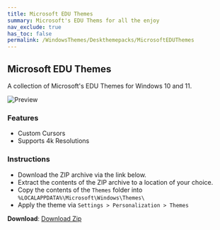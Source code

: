 ```yaml
---
title: Microsoft EDU Themes
summary: Microsoft's EDU Thems for all the enjoy
nav_exclude: true
has_toc: false
permalink: /WindowsThemes/Deskthemepacks/MicrosoftEDUThemes
---
```

## Microsoft EDU Themes

A collection of Microsoft's EDU Themes for Windows 10 and 11.

![Preview](https://gitlab.com/the-back-room/deskthemepacks/sfw/edu-themes/-/raw/main/Extras/Preview.bmp)

### Features

- Custom Cursors
- Supports 4k Resolutions

### Instructions

- Download the ZIP archive via the link below.
- Extract the contents of the ZIP archive to a location of your choice.
- Copy the contents of the `Themes` folder into `%LOCALAPPDATA%\Microsoft\Windows\Themes\`
- Apply the theme via `Settings > Personalization > Themes`

**Download**: [Download Zip](https://gitlab.com/the-back-room/deskthemepacks/sfw/edu-themes/-/archive/main/edu-themes-main.zip)